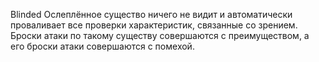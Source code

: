 Blinded 
    Ослеплённое существо ничего не видит и автоматически проваливает все проверки характеристик, связанные со зрением.
    Броски атаки по такому существу совершаются с преимуществом, а его броски атаки совершаются с помехой.
